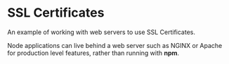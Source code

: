 # SSL Certificates

An example of working with web servers to use SSL Certificates.

Node applications can live behind a web server such as NGINX or Apache for production level features, rather than running with **npm**.

